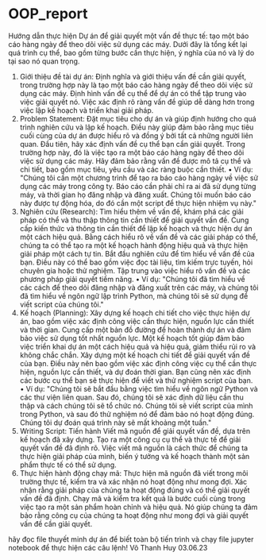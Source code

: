 # OOP_report
Hướng dẫn thực hiện
Dự án để giải quyết một vấn đề thực tế: tạo một báo cáo hàng ngày để theo dõi việc sử dụng các máy. Dưới đây là tổng kết lại quá trình cụ thể, bao gồm từng bước cần thực hiện, ý nghĩa của nó và lý do tại sao nó quan trọng.
1. Giới thiệu đề tài dự án:
Định nghĩa và giới thiệu vấn đề cần giải quyết, trong trường hợp này là tạo một báo cáo hàng ngày để theo dõi việc sử dụng các máy.
Định hình vấn đề cụ thể để dự án có thể tập trung vào việc giải quyết nó.
Việc xác định rõ ràng vấn đề giúp dễ dàng hơn trong việc lập kế hoạch và triển khai giải pháp.
2. Problem Statement:
Đặt mục tiêu cho dự án và giúp định hướng cho quá trình nghiên cứu và lập kế hoạch.
Điều này giúp đảm bảo rằng mục tiêu cuối cùng của dự án được hiểu rõ và đồng ý bởi tất cả những người liên quan.
Đầu tiên, hãy xác định vấn đề cụ thể bạn cần giải quyết. Trong trường hợp này, đó là việc tạo ra một báo cáo hàng ngày để theo dõi việc sử dụng các máy. Hãy đảm bảo rằng vấn đề được mô tả cụ thể và chi tiết, bao gồm mục tiêu, yêu cầu và các ràng buộc cần thiết.
•	Ví dụ: "Chúng tôi cần một chương trình để tạo ra báo cáo hàng ngày về việc sử dụng các máy trong công ty. Báo cáo cần phải chỉ ra ai đã sử dụng từng máy, và thời gian họ đăng nhập và đăng xuất. Chúng tôi muốn báo cáo này được tự động hóa, do đó cần một script để thực hiện nhiệm vụ này."
3. Nghiên cứu (Research):
Tìm hiểu thêm về vấn đề, khám phá các giải pháp có thể và thu thập thông tin cần thiết để giải quyết vấn đề.
Cung cấp kiến thức và thông tin cần thiết để lập kế hoạch và thực hiện dự án một cách hiệu quả.
Bằng cách hiểu rõ về vấn đề và các giải pháp có thể, chúng ta có thể tạo ra một kế hoạch hành động hiệu quả và thực hiện giải pháp một cách tự tin.
Bắt đầu nghiên cứu để tìm hiểu về vấn đề của bạn. Điều này có thể bao gồm việc đọc tài liệu, tìm kiếm trực tuyến, hỏi chuyên gia hoặc thử nghiệm. Tập trung vào việc hiểu rõ vấn đề và các phương pháp giải quyết tiềm năng.
•	Ví dụ: "Chúng tôi đã tìm hiểu về các cách để theo dõi đăng nhập và đăng xuất trên các máy, và chúng tôi đã tìm hiểu về ngôn ngữ lập trình Python, mà chúng tôi sẽ sử dụng để viết script của chúng tôi."
4. Kế hoạch (Planning):
Xây dựng kế hoạch chi tiết cho việc thực hiện dự án, bao gồm việc xác định công việc cần thực hiện, nguồn lực cần thiết và thời gian.
Cung cấp một bản đồ đường để hoàn thành dự án và đảm bảo việc sử dụng tốt nhất nguồn lực.
Một kế hoạch tốt giúp đảm bảo việc triển khai dự án một cách hiệu quả và hiệu quả, giảm thiểu rủi ro và không chắc chắn.
Xây dựng một kế hoạch chi tiết để giải quyết vấn đề của bạn. Điều này nên bao gồm việc xác định công việc cụ thể cần thực hiện, nguồn lực cần thiết, và dự đoán thời gian. Bạn cũng nên xác định các bước cụ thể bạn sẽ thực hiện để viết và thử nghiệm script của bạn.
•	Ví dụ: "Chúng tôi sẽ bắt đầu bằng việc tìm hiểu về ngôn ngữ Python và các thư viện liên quan. Sau đó, chúng tôi sẽ xác định dữ liệu cần thu thập và cách chúng tôi sẽ tổ chức nó. Chúng tôi sẽ viết script của mình trong Python, và sau đó thử nghiệm nó để đảm bảo nó hoạt động đúng. Chúng tôi dự đoán quá trình này sẽ mất khoảng một tuần."
5. Writing Script:
Tiến hành Viết mã nguồn để giải quyết vấn đề, dựa trên kế hoạch đã xây dựng.
Tạo ra một công cụ cụ thể và thực tế để giải quyết vấn đề đã định rõ.
Việc viết mã nguồn là cách thức để chúng ta thực hiện giải pháp của mình, biến ý tưởng và kế hoạch thành một sản phẩm thực tế có thể sử dụng.
6. Thực hiện hành động chạy mã:
Thực hiện mã nguồn đã viết trong môi trường thực tế, kiểm tra và xác nhận nó hoạt động như mong đợi.
Xác nhận rằng giải pháp của chúng ta hoạt động đúng và có thể giải quyết vấn đề đã định.
Chạy mã và kiểm tra kết quả là bước cuối cùng trong việc tạo ra một sản phẩm hoàn chỉnh và hiệu quả. Nó giúp chúng ta đảm bảo rằng công cụ của chúng ta hoạt động như mong đợi và giải quyết vấn đề cần giải quyết.

hãy đọc file thuyết minh dự án để biết toàn bộ tiến trình và chạy file jupyter notebook để thực hiện các câu lệnh!
Võ Thanh Huy
03.06.23
